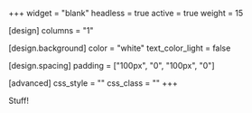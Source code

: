 +++
widget = "blank"
headless = true
active = true
weight = 15

[design]
  columns = "1"

[design.background]
  color = "white"
  text_color_light = false

[design.spacing]
  padding = ["100px", "0", "100px", "0"]

[advanced]
  css_style = ""
  css_class = ""
+++

Stuff!